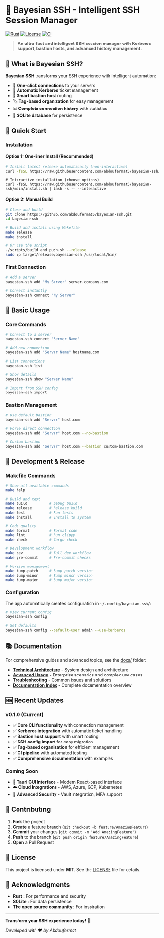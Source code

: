 # 🚀 Bayesian SSH - Intelligent SSH Session Manager

[![Rust](https://img.shields.io/badge/Rust-1.70+-blue.svg)](https://rustup.rs/)
[![License](https://img.shields.io/badge/License-MIT-green.svg)](LICENSE)
[![CI](https://github.com/abdoufermat5/bayesian-ssh/workflows/CI/badge.svg)](https://github.com/abdoufermat5/bayesian-ssh/actions/workflows/ci.yml)

> **An ultra-fast and intelligent SSH session manager with Kerberos support, bastion hosts, and advanced history management.**

## 🎯 What is Bayesian SSH?

**Bayesian SSH** transforms your SSH experience with intelligent automation:

- 🚀 **One-click connections** to your servers
- 🔐 **Automatic Kerberos** ticket management
- 🚪 **Smart bastion host** routing
- 🏷️ **Tag-based organization** for easy management
- 📊 **Complete connection history** with statistics
- 💾 **SQLite database** for persistence

## 🚀 Quick Start

### Installation

#### Option 1: One-liner Install (Recommended)
```bash
# Install latest release automatically (non-interactive)
curl -fsSL https://raw.githubusercontent.com/abdoufermat5/bayesian-ssh/main/install.sh | bash
```

```
# Interactive installation (choose options)
curl -fsSL https://raw.githubusercontent.com/abdoufermat5/bayesian-ssh/main/install.sh | bash -s -- --interactive
```

#### Option 2: Manual Build
```bash
# Clone and build
git clone https://github.com/abdoufermat5/bayesian-ssh.git
cd bayesian-ssh

# Build and install using Makefile
make release
make install

# Or use the script
./scripts/build_and_push.sh --release
sudo cp target/release/bayesian-ssh /usr/local/bin/
```

### First Connection
```bash
# Add a server
bayesian-ssh add "My Server" server.company.com

# Connect instantly
bayesian-ssh connect "My Server"
```

## 📖 Basic Usage

### Core Commands
```bash
# Connect to a server
bayesian-ssh connect "Server Name"

# Add new connection
bayesian-ssh add "Server Name" hostname.com

# List connections
bayesian-ssh list

# Show details
bayesian-ssh show "Server Name"

# Import from SSH config
bayesian-ssh import
```

### Bastion Management
```bash
# Use default bastion
bayesian-ssh add "Server" host.com

# Force direct connection
bayesian-ssh add "Server" host.com --no-bastion

# Custom bastion
bayesian-ssh add "Server" host.com --bastion custom-bastion.com
```

## 🔧 Development & Release

### Makefile Commands
```bash
# Show all available commands
make help

# Build and test
make build          # Debug build
make release        # Release build
make test           # Run tests
make install        # Install to system

# Code quality
make format         # Format code
make lint           # Run clippy
make check          # Cargo check

# Development workflow
make dev            # Full dev workflow
make pre-commit     # Pre-commit checks

# Version management
make bump-patch     # Bump patch version
make bump-minor     # Bump minor version
make bump-major     # Bump major version
```

### Configuration

The app automatically creates configuration in `~/.config/bayesian-ssh/`:

```bash
# View current config
bayesian-ssh config

# Set defaults
bayesian-ssh config --default-user admin --use-kerberos
```

## 📚 Documentation

For comprehensive guides and advanced topics, see the [docs/](docs/) folder:

- **[Technical Architecture](docs/technical-architecture.md)** - System design and architecture
- **[Advanced Usage](docs/advanced-usage.md)** - Enterprise scenarios and complex use cases  
- **[Troubleshooting](docs/troubleshooting.md)** - Common issues and solutions
- **[Documentation Index](docs/README.md)** - Complete documentation overview

## 🆕 Recent Updates

### v0.1.0 (Current)
- ✅ **Core CLI functionality** with connection management
- ✅ **Kerberos integration** with automatic ticket handling
- ✅ **Bastion host support** with smart routing
- ✅ **SSH config import** for easy migration
- ✅ **Tag-based organization** for efficient management
- ✅ **CI pipeline** with automated testing
- ✅ **Comprehensive documentation** with examples

### Coming Soon
- 🎨 **Tauri GUI Interface** - Modern React-based interface
- ☁️ **Cloud Integrations** - AWS, Azure, GCP, Kubernetes
- 🔐 **Advanced Security** - Vault integration, MFA support

## 🤝 Contributing

1. **Fork** the project
2. **Create** a feature branch (`git checkout -b feature/AmazingFeature`)
3. **Commit** your changes (`git commit -m 'Add AmazingFeature'`)
4. **Push** to the branch (`git push origin feature/AmazingFeature`)
5. **Open** a Pull Request

## 📄 License

This project is licensed under **MIT**. See the [LICENSE](LICENSE) file for details.

## 🙏 Acknowledgments

- **Rust** : For performance and security
- **SQLite** : For data persistence
- **The open source community** : For inspiration

---

**Transform your SSH experience today!** 🎯

*Developed with ❤️ by Abdoufermat*
